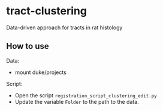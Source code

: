 # tract-clustering
Data-driven approach for tracts in rat histology

## How to use

Data: 
- mount duke/projects

Script: 
- Open the script `registration_script_clustering_edit.py`
- Update the variable `Folder` to the path to the data. 

